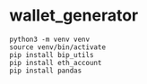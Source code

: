 # wallet_generator
```
python3 -m venv venv
source venv/bin/activate
pip install bip_utils
pip install eth_account
pip install pandas
```
